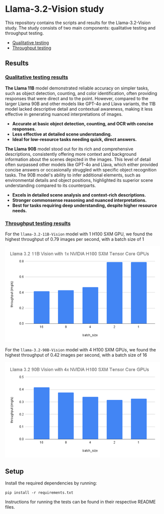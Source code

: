 # Llama-3.2-Vision study

This repository contains the scripts and results for the Llama-3.2-Vision study. 
The study consists of two main components: qualitative testing and throughput testing.

* [Qualitative testing](qualitative/README.md)
* [Throughput testing](throughput/README.md)

## Results

### [Qualitative testing results](qualitative/report.md)
**The Llama 11B** model demonstrated reliable accuracy on simpler tasks, such as object detection, counting, and color 
identification, often providing responses that were direct and to the point. However, compared to the larger 
Llama 90B and other models like GPT-4o and Llava variants, the 11B model lacked descriptive detail and contextual 
awareness, making it less effective in generating nuanced interpretations of images.
* **Accurate at basic object detection, counting, and OCR with concise responses.**
* **Less effective at detailed scene understanding.**
* **Ideal for low-resource tasks needing quick, direct answers.**


**The Llama 90B** model stood out for its rich and comprehensive descriptions, consistently offering more context and 
background information about the scenes depicted in the images. This level of detail often surpassed other models 
like GPT-4o and Llava, which either provided concise answers or occasionally struggled with specific object 
recognition tasks. The 90B model's ability to infer additional elements, such as environmental details and object 
positions, highlighted its superior scene understanding compared to its counterparts.
* **Excels in detailed scene analysis and context-rich descriptions.**
* **Stronger commonsense reasoning and nuanced interpretations.**
* **Best for tasks requiring deep understanding, despite higher resource needs.** 


### [Throughput testing results](throughput/throughput.csv)
For the `llama-3.2-11B-Vision` model with 1 H100 SXM GPU, we found the highest throughput of 0.79 images per second, with a batch size of 1 

![Llama 3.2 11B Vision with 1x NVIDIA H100 SXM Tensor Core GPUs](throughput/llama_3.2_11b_vision_with_1x_nvidia_h100_sxm_tensor_core_gpus.png)

For the `llama-3.2-90B-Vision` model with 4 H100 SXM GPUs, we found the highest throughput of 0.42 images per second, with a batch size of 16

![Llama 3.2 90B Vision with 4x NVIDIA H100 SXM Tensor Core GPUs](throughput/llama_3.2_90b_vision_with_4x_nvidia_h100_sxm_tensor_core_gpus.png)

## Setup

Install the required dependencies by running:

```
pip install -r requirements.txt
```

Instructions for running the tests can be found in their respective README files.